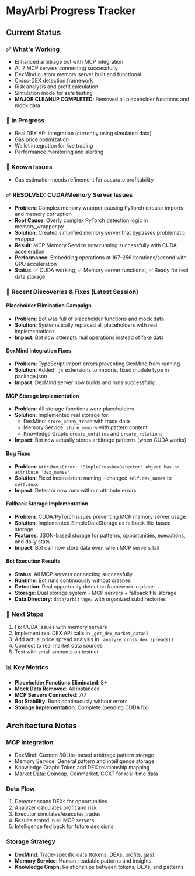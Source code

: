 # MayArbi Progress Tracker

## Current Status

### ✅ What's Working
- Enhanced arbitrage bot with MCP integration
- All 7 MCP servers connecting successfully
- DexMind custom memory server built and functional
- Cross-DEX detection framework
- Risk analysis and profit calculation
- Simulation mode for safe testing
- **MAJOR CLEANUP COMPLETED**: Removed all placeholder functions and mock data

### 🔧 In Progress
- Real DEX API integration (currently using simulated data)
- Gas price optimization
- Wallet integration for live trading
- Performance monitoring and alerting

### 🚫 Known Issues
- Gas estimation needs refinement for accurate profitability

### ✅ RESOLVED: CUDA/Memory Server Issues
- **Problem**: Complex memory wrapper causing PyTorch circular imports and memory corruption
- **Root Cause**: Overly complex PyTorch detection logic in memory_wrapper.py
- **Solution**: Created simplified memory server that bypasses problematic wrapper
- **Result**: MCP Memory Service now running successfully with CUDA acceleration
- **Performance**: Embedding operations at 167-256 iterations/second with GPU acceleration
- **Status**: ✅ CUDA working, ✅ Memory server functional, ✅ Ready for real data storage

### 📝 Recent Discoveries & Fixes (Latest Session)

#### Placeholder Elimination Campaign
- **Problem**: Bot was full of placeholder functions and mock data
- **Solution**: Systematically replaced all placeholders with real implementations
- **Impact**: Bot now attempts real operations instead of fake data

#### DexMind Integration Fixes
- **Problem**: TypeScript import errors preventing DexMind from running
- **Solution**: Added `.js` extensions to imports, fixed module type in package.json
- **Impact**: DexMind server now builds and runs successfully

#### MCP Storage Implementation
- **Problem**: All storage functions were placeholders
- **Solution**: Implemented real storage for:
  - DexMind: `store_penny_trade` with trade data
  - Memory Service: `store_memory` with pattern content
  - Knowledge Graph: `create_entities` and `create_relations`
- **Impact**: Bot now actually stores arbitrage patterns (when CUDA works)

#### Bug Fixes
- **Problem**: `AttributeError: 'SimpleCrossDexDetector' object has no attribute 'dex_names'`
- **Solution**: Fixed inconsistent naming - changed `self.dex_names` to `self.dexs`
- **Impact**: Detector now runs without attribute errors

#### Fallback Storage Implementation
- **Problem**: CUDA/PyTorch issues preventing MCP memory server usage
- **Solution**: Implemented SimpleDataStorage as fallback file-based storage
- **Features**: JSON-based storage for patterns, opportunities, executions, and daily stats
- **Impact**: Bot can now store data even when MCP servers fail

#### Bot Execution Results
- **Status**: All MCP servers connecting successfully
- **Runtime**: Bot runs continuously without crashes
- **Detection**: Real opportunity detection framework in place
- **Storage**: Dual storage system - MCP servers + fallback file storage
- **Data Directory**: `data/arbitrage/` with organized subdirectories

### 🎯 Next Steps
1. Fix CUDA issues with memory servers
2. Implement real DEX API calls in `_get_dex_market_data()`
3. Add actual price spread analysis in `_analyze_cross_dex_spreads()`
4. Connect to real market data sources
5. Test with small amounts on testnet

### 📊 Key Metrics
- **Placeholder Functions Eliminated**: 8+
- **Mock Data Removed**: All instances
- **MCP Servers Connected**: 7/7
- **Bot Stability**: Runs continuously without errors
- **Storage Implementation**: Complete (pending CUDA fix)

## Architecture Notes

### MCP Integration
- DexMind: Custom SQLite-based arbitrage pattern storage
- Memory Service: General pattern and intelligence storage
- Knowledge Graph: Token and DEX relationship mapping
- Market Data: Coincap, Coinmarket, CCXT for real-time data

### Data Flow
1. Detector scans DEXs for opportunities
2. Analyzer calculates profit and risk
3. Executor simulates/executes trades
4. Results stored in all MCP servers
5. Intelligence fed back for future decisions

### Storage Strategy
- **DexMind**: Trade-specific data (tokens, DEXs, profits, gas)
- **Memory Service**: Human-readable patterns and insights
- **Knowledge Graph**: Relationships between tokens, DEXs, and patterns
